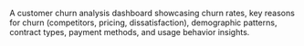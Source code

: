 A customer churn analysis dashboard showcasing churn rates, key reasons for churn (competitors, pricing, dissatisfaction), demographic patterns, contract types, payment methods, and usage behavior insights.
